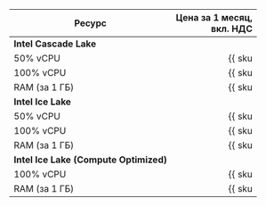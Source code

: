 | Ресурс        | Цена за 1 месяц,<br>вкл. НДС         |
|---------------|-------------------------------------:|
| **Intel Cascade Lake**                               |
| 50% vCPU      | {{ sku|RUB|mdb.kafka.kraft.v2.cpu.c50|month|string }}    | 
| 100% vCPU     | {{ sku|RUB|mdb.kafka.kraft.v2.cpu.c100|month|string }}   | 
| RAM (за 1 ГБ) | {{ sku|RUB|mdb.kafka.kraft.v2.ram|month|string }} | 
| **Intel Ice Lake**                                   |
| 50% vCPU      | {{ sku|RUB|mdb.kafka.kraft.v3.cpu.c50|month|string }}  |
| 100% vCPU     | {{ sku|RUB|mdb.kafka.kraft.v3.cpu.c100|month|string }}  |
| RAM (за 1 ГБ) | {{ sku|RUB|mdb.kafka.kraft.v3.ram|month|string }} |
| **Intel Ice Lake (Compute Optimized)**               |
| 100% vCPU | {{ sku|RUB|mdb.kafka.kraft.highfreq-v3.cpu.c100|month|string }}      |
| RAM (за 1 ГБ) | {{ sku|RUB|mdb.kafka.kraft.highfreq-v3.ram|month|string }} |
